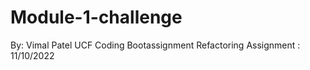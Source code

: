 # Module-1-challenge

By: Vimal Patel
UCF Coding  Bootassignment
Refactoring Assignment : 11/10/2022